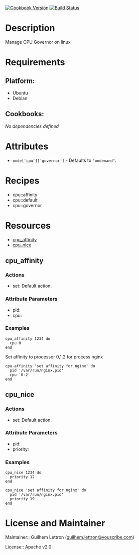 [![Cookbook Version](https://img.shields.io/cookbook/v/cpu.svg)](https://supermarket.getchef.com/cookbooks/cpu) [![Build Status](http://img.shields.io/travis/Youscribe/cpu-cookbook/master.svg)](https://travis-ci.org/Youscribe/cpu-cookbook)

# Description

Manage CPU Governor on linux

# Requirements

## Platform:

* Ubuntu
* Debian

## Cookbooks:

*No dependencies defined*

# Attributes

* `node['cpu']['governor']` -  Defaults to `"ondemand"`.

# Recipes

* cpu::affinity
* cpu::default
* cpu::governor

# Resources

* [cpu_affinity](#cpu_affinity)
* [cpu_nice](#cpu_nice)

## cpu_affinity

### Actions

- set:  Default action.

### Attribute Parameters

- pid:
- cpu:

### Examples

```
cpu_affinity 1234 do
  cpu 0
end
```

Set affinity to processor 0,1,2 for process nginx
```
cpu-affinity 'set affinity for nginx' do
  pid '/var/run/nginx.pid'
  cpu '0-2'
end
```

## cpu_nice

### Actions

- set:  Default action.

### Attribute Parameters

- pid:
- priority:

### Examples

```
cpu_nice 1234 do
  priority 12
end
```

```
cpu_nice 'set affinity for nginx' do
  pid '/var/run/nginx.pid'
  priority 19
end
```

# License and Maintainer

Maintainer:: Guilhem Lettron (<guilhem.lettron@youscribe.com>)

License:: Apache v2.0
